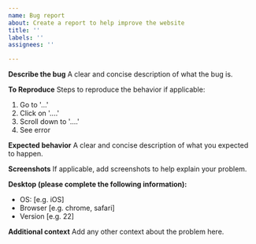 ```yaml
---
name: Bug report
about: Create a report to help improve the website
title: ''
labels: ''
assignees: ''

---
```


**Describe the bug**
A clear and concise description of what the bug is.

**To Reproduce**
Steps to reproduce the behavior if applicable:
1. Go to '...'
2. Click on '....'
3. Scroll down to '....'
4. See error

**Expected behavior**
A clear and concise description of what you expected to happen.

**Screenshots**
If applicable, add screenshots to help explain your problem.

**Desktop (please complete the following information):**
 - OS: [e.g. iOS]
 - Browser [e.g. chrome, safari]
 - Version [e.g. 22]

**Additional context**
Add any other context about the problem here.
